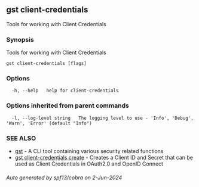 ## gst client-credentials

Tools for working with Client Credentials

### Synopsis

Tools for working with Client Credentials

```
gst client-credentials [flags]
```

### Options

```
  -h, --help   help for client-credentials
```

### Options inherited from parent commands

```
  -l, --log-level string   The logging level to use - 'Info', 'Debug', 'Warn', 'Error' (default "Info")
```

### SEE ALSO

* [gst](gst.md)	 - A CLI tool containing various security related functions
* [gst client-credentials create](gst_client-credentials_create.md)	 - Creates a Client ID and Secret that can be used as Client Credentials in OAuth2.0 and OpenID Connect

###### Auto generated by spf13/cobra on 2-Jun-2024
